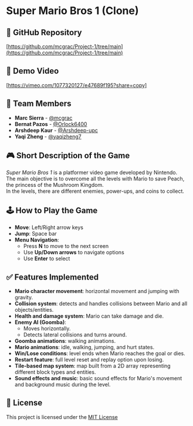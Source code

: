 # Super Mario Bros 1 (Clone)

## 🔗 GitHub Repository
[https://github.com/mcgrac/Project-1/tree/main](https://github.com/mcgrac/Project-1/tree/main)

## 🎥 Demo Video
[https://vimeo.com/1077320127/e47689f195?share=copy]

## 👥 Team Members
- **Marc Sierra** - [@mcgrac](https://github.com/mcgrac)
- **Bernat Pazos** - [@Orlock6400](https://github.com/Orlock6400)
- **Arshdeep Kaur** - [@Arshdeep-upc](https://github.com/Arshdeep-upc)
- **Yaqi Zheng** - [@yaqizheng7](https://github.com/yaqizheng7)

## 🎮 Short Description of the Game
*Super Mario Bros 1* is a platformer video game developed by Nintendo.  
The main objective is to overcome all the levels with Mario to save Peach, the princess of the Mushroom Kingdom.  
In the levels, there are different enemies, power-ups, and coins to collect.

## 🕹️ How to Play the Game

- **Move**: Left/Right arrow keys
- **Jump**: Space bar
- **Menu Navigation**:  
  - Press **N** to move to the next screen  
  - Use **Up/Down arrows** to navigate options  
  - Use **Enter** to select

## ✅ Features Implemented

- **Mario character movement**: horizontal movement and jumping with gravity.
- **Collision system**: detects and handles collisions between Mario and all objects/entities.
- **Health and damage system**: Mario can take damage and die.
- **Enemy AI (Goomba)**:
  - Moves horizontally.
  - Detects lateral collisions and turns around.
- **Goomba animations**: walking animations.
- **Mario animations**: idle, walking, jumping, and hurt states.
- **Win/Lose conditions**: level ends when Mario reaches the goal or dies.
- **Restart feature**: full level reset and replay option upon losing.
- **Tile-based map system**: map built from a 2D array representing different block types and entities.
- **Sound effects and music**: basic sound effects for Mario's movement and background music during the level.

## 📜 License

This project is licensed under the [MIT License](./LICENSE)
